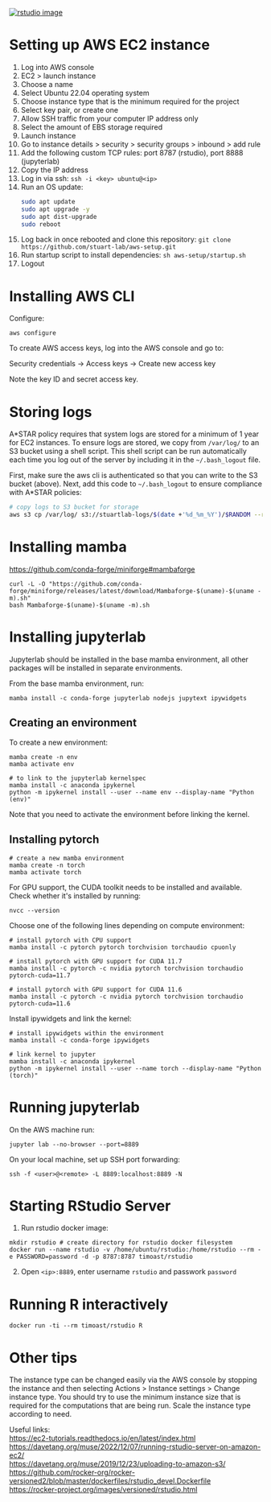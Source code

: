 [![rstudio image](https://github.com/stuart-lab/aws/actions/workflows/docker-image.yml/badge.svg)](https://github.com/stuart-lab/aws/actions/workflows/docker-image.yml)

# Setting up AWS EC2 instance

1. Log into AWS console
2. EC2 > launch instance
3. Choose a name
4. Select Ubuntu 22.04 operating system
5. Choose instance type that is the minimum required for the project
6. Select key pair, or create one
7. Allow SSH traffic from your computer IP address only
8. Select the amount of EBS storage required
9. Launch instance
10. Go to instance details > security > security groups > inbound > add rule
11. Add the following custom TCP rules: port 8787 (rstudio), port 8888 (jupyterlab)
12. Copy the IP address
13. Log in via ssh: `ssh -i <key> ubuntu@<ip>`
14. Run an OS update:
    ```bash
    sudo apt update
    sudo apt upgrade -y
    sudo apt dist-upgrade
    sudo reboot
    ```
16. Log back in once rebooted and clone this repository: `git clone https://github.com/stuart-lab/aws-setup.git`
17. Run startup script to install dependencies: `sh aws-setup/startup.sh`
18. Logout

# Installing AWS CLI

Configure:

```
aws configure
```

To create AWS access keys, log into the AWS console and go to:

Security credentials -> Access keys -> Create new access key

Note the key ID and secret access key.

# Storing logs

A*STAR policy requires that system logs are stored for a minimum of 1 year for EC2 instances. To ensure logs are stored,
we copy from `/var/log/` to an S3 bucket using a shell script. This shell script can be run automatically each time you
log out of the server by including it in the `~/.bash_logout` file.

First, make sure the aws cli is authenticated so that you can write to the S3 bucket (above). Next, add this code to
`~/.bash_logout` to ensure compliance with A*STAR policies:

```bash
# copy logs to S3 bucket for storage
aws s3 cp /var/log/ s3://stuartlab-logs/$(date +'%d_%m_%Y')/$RANDOM --recursive --exclude "*" --include "*log"
```

# Installing mamba

https://github.com/conda-forge/miniforge#mambaforge

```
curl -L -O "https://github.com/conda-forge/miniforge/releases/latest/download/Mambaforge-$(uname)-$(uname -m).sh"
bash Mambaforge-$(uname)-$(uname -m).sh
```

# Installing jupyterlab

Jupyterlab should be installed in the base mamba environment, all other packages will be installed in separate environments.

From the base mamba environment, run:

```
mamba install -c conda-forge jupyterlab nodejs jupytext ipywidgets
```

## Creating an environment

To create a new environment:

```
mamba create -n env
mamba activate env

# to link to the jupyterlab kernelspec
mamba install -c anaconda ipykernel
python -m ipykernel install --user --name env --display-name "Python (env)"
```

Note that you need to activate the environment before linking the kernel.

## Installing pytorch

```
# create a new mamba environment
mamba create -n torch
mamba activate torch
```

For GPU support, the CUDA toolkit needs to be installed and available. Check whether it's installed by running:

```
nvcc --version
```

Choose one of the following lines depending on compute environment:

```
# install pytorch with CPU support
mamba install -c pytorch pytorch torchvision torchaudio cpuonly
```

```
# install pytorch with GPU support for CUDA 11.7
mamba install -c pytorch -c nvidia pytorch torchvision torchaudio pytorch-cuda=11.7
```

```
# install pytorch with GPU support for CUDA 11.6
mamba install -c pytorch -c nvidia pytorch torchvision torchaudio pytorch-cuda=11.6
```

Install ipywidgets and link the kernel:

```
# install ipywidgets within the environment
mamba install -c conda-forge ipywidgets

# link kernel to jupyter
mamba install -c anaconda ipykernel
python -m ipykernel install --user --name torch --display-name "Python (torch)"
```

# Running jupyterlab

On the AWS machine run:

```
jupyter lab --no-browser --port=8889
```

On your local machine, set up SSH port forwarding:

```
ssh -f <user>@<remote> -L 8889:localhost:8889 -N
```

# Starting RStudio Server

1. Run rstudio docker image:

```
mkdir rstudio # create directory for rstudio docker filesystem
docker run --name rstudio -v /home/ubuntu/rstudio:/home/rstudio --rm -e PASSWORD=password -d -p 8787:8787 timoast/rstudio
```

2. Open `<ip>:8889`, enter username `rstudio` and passwork `password`

# Running R interactively

```
docker run -ti --rm timoast/rstudio R
```

# Other tips

The instance type can be changed easily via the AWS console by stopping the instance and then selecting
Actions > Instance settings > Change instance type. You should try to use the minimum instance size
that is required for the computations that are being run. Scale the instance type according to need. 

Useful links:  
https://ec2-tutorials.readthedocs.io/en/latest/index.html  
https://davetang.org/muse/2022/12/07/running-rstudio-server-on-amazon-ec2/  
https://davetang.org/muse/2019/12/23/uploading-to-amazon-s3/  
https://github.com/rocker-org/rocker-versioned2/blob/master/dockerfiles/rstudio_devel.Dockerfile  
https://rocker-project.org/images/versioned/rstudio.html  

